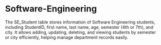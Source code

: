 # Software-Engineering
The SE_Student table stores information of Software Engineering students, including StudentID, first name, last name, age, semester (4th or 7th), and city. It allows adding, updating, deleting, and viewing students by semester or city efficiently, helping manage department records easily.
